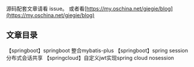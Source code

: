 源码配套文章请看 issue。
或者看[https://my.oschina.net/giegie/blog](https://my.oschina.net/giegie/blog)

## 文章目录
【springboot】springboot 整合mybatis-plus
【springboot】spring session 分布式会话共享
【springcloud】自定义jwt实现spring cloud nosession